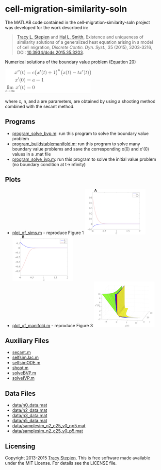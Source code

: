 # cell-migration-similarity-soln

The MATLAB code contained in the cell-migration-similarity-soln project was developed for the work described in:
>[Tracy L. Stepien](http://math.arizona.edu/~stepien/) and [Hal L. Smith](http://math.asu.edu/~halsmith/), Existence and uniqueness of similarity solutions of a generalized heat equation arising in a model of cell migration, *Discrete Contin. Dyn. Syst.*, 35 (2015), 3203-3216, DOI: [10.3934/dcds.2015.35.3203](http://dx.doi.org/10.3934/dcds.2015.35.3203).

Numerical solutions of the boundary value problem (Equation 20)

![system of equations](fig/equations.png)

where c, n, and a are parameters, are obtained by using a shooting method combined with the secant method.

## Programs

+ [program_solve_bvp.m](program_solve_bvp.m): run this program to solve the boundary value problem
+ [program_buildstablemanifold.m](program_buildstablemanifold.m): run this program to solve many boundary value problems and save the corresponding x(0) and x'(0) values in a .mat file
+ [program_solve_ivp.m](program_solve_ivp.m): run this program to solve the initial value problem (no boundary condition at t->infinity)

## Plots

+ [plot_of_sims.m](plot_of_sims.m) - reproduce Figure 1
![Figure 1A](fig/fig1a.png)
![Figure 1B](fig/fig1b.png)
+ [plot_of_manifold.m](plot_of_manifold.m) - reproduce Figure 3
![Figure 3](fig/fig3.png)

## Auxiliary Files

+ [secant.m](secant.m)
+ [selfsimJac.m](selfsimJac.m)
+ [selfsimODE.m](selfsimODE.m)
+ [shoot.m](shoot.m)
+ [solveBVP.m](solveBVP.m)
+ [solveIVP.m](solveIVP.m)

## Data Files

+ [data/n0_data.mat](data/n0_data.mat)
+ [data/n2_data.mat](data/n2_data.mat)
+ [data/n3_data.mat](data/n3_data.mat)
+ [data/n5_data.mat](data/n5_data.mat)
+ [data/samplesim_n2_c25_y0_np5.mat](data/samplesim_n2_c25_y0_np5.mat)
+ [data/samplesim_n2_c25_y0_p5.mat](data/samplesim_n2_c25_y0_p5.mat)

## Licensing

Copyright 2013-2015 [Tracy Stepien](http://github.com/tstepien/).  This is free software made available under the MIT License. For details see the LICENSE file.
